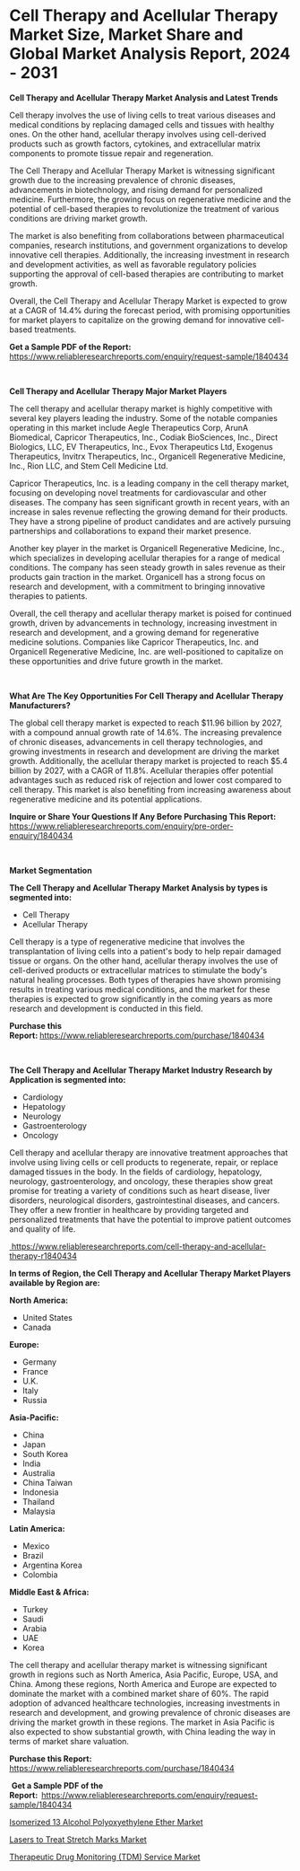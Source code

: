 <p><h1>Cell Therapy and Acellular Therapy Market Size, Market Share and Global Market Analysis Report, 2024 - 2031</h1></p><p><strong>Cell Therapy and Acellular Therapy Market Analysis and Latest Trends</strong></p>
<p><p>Cell therapy involves the use of living cells to treat various diseases and medical conditions by replacing damaged cells and tissues with healthy ones. On the other hand, acellular therapy involves using cell-derived products such as growth factors, cytokines, and extracellular matrix components to promote tissue repair and regeneration.</p><p>The Cell Therapy and Acellular Therapy Market is witnessing significant growth due to the increasing prevalence of chronic diseases, advancements in biotechnology, and rising demand for personalized medicine. Furthermore, the growing focus on regenerative medicine and the potential of cell-based therapies to revolutionize the treatment of various conditions are driving market growth.</p><p>The market is also benefiting from collaborations between pharmaceutical companies, research institutions, and government organizations to develop innovative cell therapies. Additionally, the increasing investment in research and development activities, as well as favorable regulatory policies supporting the approval of cell-based therapies are contributing to market growth.</p><p>Overall, the Cell Therapy and Acellular Therapy Market is expected to grow at a CAGR of 14.4% during the forecast period, with promising opportunities for market players to capitalize on the growing demand for innovative cell-based treatments.</p></p>
<p><strong>Get a Sample PDF of the Report:&nbsp;</strong> <a href="https://www.reliableresearchreports.com/enquiry/request-sample/1840434">https://www.reliableresearchreports.com/enquiry/request-sample/1840434</a></p>
<p>&nbsp;</p>
<p><strong>Cell Therapy and Acellular Therapy Major Market Players</strong></p>
<p><p>The cell therapy and acellular therapy market is highly competitive with several key players leading the industry. Some of the notable companies operating in this market include Aegle Therapeutics Corp, ArunA Biomedical, Capricor Therapeutics, Inc., Codiak BioSciences, Inc., Direct Biologics, LLC, EV Therapeutics, Inc., Evox Therapeutics Ltd, Exogenus Therapeutics, Invitrx Therapeutics, Inc., Organicell Regenerative Medicine, Inc., Rion LLC, and Stem Cell Medicine Ltd.</p><p>Capricor Therapeutics, Inc. is a leading company in the cell therapy market, focusing on developing novel treatments for cardiovascular and other diseases. The company has seen significant growth in recent years, with an increase in sales revenue reflecting the growing demand for their products. They have a strong pipeline of product candidates and are actively pursuing partnerships and collaborations to expand their market presence.</p><p>Another key player in the market is Organicell Regenerative Medicine, Inc., which specializes in developing acellular therapies for a range of medical conditions. The company has seen steady growth in sales revenue as their products gain traction in the market. Organicell has a strong focus on research and development, with a commitment to bringing innovative therapies to patients.</p><p>Overall, the cell therapy and acellular therapy market is poised for continued growth, driven by advancements in technology, increasing investment in research and development, and a growing demand for regenerative medicine solutions. Companies like Capricor Therapeutics, Inc. and Organicell Regenerative Medicine, Inc. are well-positioned to capitalize on these opportunities and drive future growth in the market.</p></p>
<p>&nbsp;</p>
<p><strong>What Are The Key Opportunities For Cell Therapy and Acellular Therapy Manufacturers?</strong></p>
<p><p>The global cell therapy market is expected to reach $11.96 billion by 2027, with a compound annual growth rate of 14.6%. The increasing prevalence of chronic diseases, advancements in cell therapy technologies, and growing investments in research and development are driving the market growth. Additionally, the acellular therapy market is projected to reach $5.4 billion by 2027, with a CAGR of 11.8%. Acellular therapies offer potential advantages such as reduced risk of rejection and lower cost compared to cell therapy. This market is also benefiting from increasing awareness about regenerative medicine and its potential applications.</p></p>
<p><strong>Inquire or Share Your Questions If Any Before Purchasing This Report:</strong> <a href="https://www.reliableresearchreports.com/enquiry/pre-order-enquiry/1840434">https://www.reliableresearchreports.com/enquiry/pre-order-enquiry/1840434</a></p>
<p>&nbsp;</p>
<p><strong>Market Segmentation</strong></p>
<p><strong>The Cell Therapy and Acellular Therapy Market Analysis by types is segmented into:</strong></p>
<p><ul><li>Cell Therapy</li><li>Acellular Therapy</li></ul></p>
<p><p>Cell therapy is a type of regenerative medicine that involves the transplantation of living cells into a patient's body to help repair damaged tissue or organs. On the other hand, acellular therapy involves the use of cell-derived products or extracellular matrices to stimulate the body's natural healing processes. Both types of therapies have shown promising results in treating various medical conditions, and the market for these therapies is expected to grow significantly in the coming years as more research and development is conducted in this field.</p></p>
<p><strong>Purchase this Report:&nbsp;</strong><a href="https://www.reliableresearchreports.com/purchase/1840434">https://www.reliableresearchreports.com/purchase/1840434</a></p>
<p>&nbsp;</p>
<p><strong>The Cell Therapy and Acellular Therapy Market Industry Research by Application is segmented into:</strong></p>
<p><ul><li>Cardiology</li><li>Hepatology</li><li>Neurology</li><li>Gastroenterology</li><li>Oncology</li></ul></p>
<p><p>Cell therapy and acellular therapy are innovative treatment approaches that involve using living cells or cell products to regenerate, repair, or replace damaged tissues in the body. In the fields of cardiology, hepatology, neurology, gastroenterology, and oncology, these therapies show great promise for treating a variety of conditions such as heart disease, liver disorders, neurological disorders, gastrointestinal diseases, and cancers. They offer a new frontier in healthcare by providing targeted and personalized treatments that have the potential to improve patient outcomes and quality of life.</p></p>
<p><a href="https://www.reliableresearchreports.com/cell-therapy-and-acellular-therapy-r1840434">&nbsp;https://www.reliableresearchreports.com/cell-therapy-and-acellular-therapy-r1840434</a></p>
<p><strong>In terms of Region, the Cell Therapy and Acellular Therapy Market Players available by Region are:</strong></p>
<p>
    <p> <strong> North America: </strong>
        <ul>
            <li>United States</li>
            <li>Canada</li>
        </ul>
        </p> 
    <p> <strong> Europe: </strong>
        <ul>
            <li>Germany</li>
            <li>France</li>
            <li>U.K.</li>
            <li>Italy</li>
            <li>Russia</li>
        </ul>
        </p> 
    <p> <strong> Asia-Pacific: </strong>
        <ul>
            <li>China</li>
            <li>Japan</li>
            <li>South Korea</li>
            <li>India</li>
            <li>Australia</li>
            <li>China Taiwan</li>
            <li>Indonesia</li>
            <li>Thailand</li>
            <li>Malaysia</li>
        </ul>
        </p> 
    <p> <strong> Latin America: </strong>
        <ul>
            <li>Mexico</li>
            <li>Brazil</li>
            <li>Argentina Korea</li>
            <li>Colombia</li>
        </ul>
        </p> 
    <p> <strong> Middle East & Africa: </strong>
        <ul>
            <li>Turkey</li>
            <li>Saudi</li>
            <li>Arabia</li>
            <li>UAE</li>
            <li>Korea</li>
        </ul>
    </p>
    </p>
<p><p>The cell therapy and acellular therapy market is witnessing significant growth in regions such as North America, Asia Pacific, Europe, USA, and China. Among these regions, North America and Europe are expected to dominate the market with a combined market share of 60%. The rapid adoption of advanced healthcare technologies, increasing investments in research and development, and growing prevalence of chronic diseases are driving the market growth in these regions. The market in Asia Pacific is also expected to show substantial growth, with China leading the way in terms of market share valuation.</p></p>
<p><strong>Purchase this Report: </strong><a href="https://www.reliableresearchreports.com/purchase/1840434">https://www.reliableresearchreports.com/purchase/1840434</a></p>
<p>&nbsp;<strong>Get a Sample PDF of the Report:&nbsp;&nbsp;</strong><a href="https://www.reliableresearchreports.com/enquiry/request-sample/1840434">https://www.reliableresearchreports.com/enquiry/request-sample/1840434</a></p>
<p><strong></strong></p>
<p><p><a href="https://issuu.com/reportprime-2/docs/isomerized-13-alcohol-polyoxyethylene-ether-market">Isomerized 13 Alcohol Polyoxyethylene Ether Market</a></p><p><a href="https://github.com/jaidynmorantestelletmjzya/Market-Research-Report-List-2/blob/main/lasers-to-treat-stretch-marks-market.md">Lasers to Treat Stretch Marks Market</a></p><p><a href="https://github.com/ruddyyedelwadw/Market-Research-Report-List-2/blob/main/therapeutic-drug-monitoring-tdm-service-market.md">Therapeutic Drug Monitoring (TDM) Service Market</a></p></p>